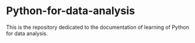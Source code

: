 # Python-for-data-analysis

This is the repository dedicated to the documentation of learning of Python for data analysis.
